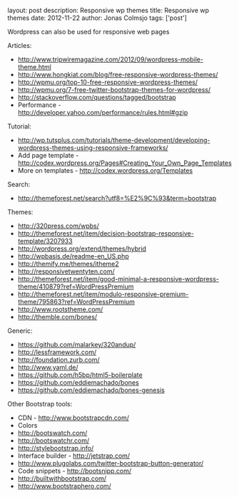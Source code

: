 layout: post
description: Responsive wp themes
title: Responsive wp themes
date: 2012-11-22
author: Jonas Colmsjo
tags: ['post']

Wordpress can also be used for responsive web pages





Articles:

 * http://www.tripwiremagazine.com/2012/09/wordpress-mobile-theme.html
 * http://www.hongkiat.com/blog/free-responsive-wordpress-themes/
 * http://wpmu.org/top-10-free-responsive-wordpress-themes/
 * http://wpmu.org/7-free-twitter-bootstrap-themes-for-wordpress/
 * http://stackoverflow.com/questions/tagged/bootstrap
 * Performance - http://developer.yahoo.com/performance/rules.html#gzip


Tutorial:

 * http://wp.tutsplus.com/tutorials/theme-development/developing-wordpress-themes-using-responsive-frameworks/
 * Add page template - http://codex.wordpress.org/Pages#Creating_Your_Own_Page_Templates
  * More on templates - http://codex.wordpress.org/Templates

Search:

 * http://themeforest.net/search?utf8=%E2%9C%93&term=bootstrap


Themes:

* http://320press.com/wpbs/
* http://themeforest.net/item/decision-bootstrap-responsive-template/3207933
* http://wordpress.org/extend/themes/hybrid
* http://wpbasis.de/readme-en_US.php
* http://themify.me/themes/itheme2
* http://responsivetwentyten.com/
* http://themeforest.net/item/good-minimal-a-responsive-wordpress-theme/410879?ref=WordPressPremium
* http://themeforest.net/item/modulo-responsive-premium-theme/795863?ref=WordPressPremium
* http://www.rootstheme.com/
* http://themble.com/bones/

Generic:

* https://github.com/malarkey/320andup/
* http://lessframework.com/
* http://foundation.zurb.com/
* http://www.yaml.de/
* https://github.com/h5bp/html5-boilerplate
* https://github.com/eddiemachado/bones
* https://github.com/eddiemachado/bones-genesis

Other Bootstrap tools:

* CDN - http://www.bootstrapcdn.com/
* Colors
 * http://bootswatch.com/
 * http://bootswatchr.com/
 * http://stylebootstrap.info/
* Interface builder - http://jetstrap.com/
* http://www.plugolabs.com/twitter-bootstrap-button-generator/
* Code snippets - http://bootsnipp.com/
* http://builtwithbootstrap.com/
* http://www.bootstraphero.com/
